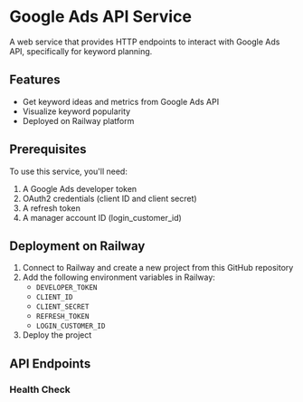 # Google Ads API Service

A web service that provides HTTP endpoints to interact with Google Ads API, specifically for keyword planning.

## Features

- Get keyword ideas and metrics from Google Ads API
- Visualize keyword popularity
- Deployed on Railway platform

## Prerequisites

To use this service, you'll need:

1. A Google Ads developer token
2. OAuth2 credentials (client ID and client secret)
3. A refresh token
4. A manager account ID (login_customer_id)

## Deployment on Railway

1. Connect to Railway and create a new project from this GitHub repository
2. Add the following environment variables in Railway:
   - `DEVELOPER_TOKEN`
   - `CLIENT_ID`
   - `CLIENT_SECRET`
   - `REFRESH_TOKEN`
   - `LOGIN_CUSTOMER_ID`
3. Deploy the project

## API Endpoints

### Health Check

